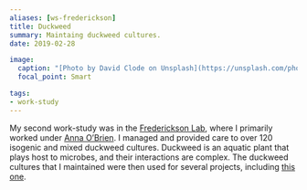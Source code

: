 ```yaml
---
aliases: [ws-frederickson]
title: Duckweed
summary: Maintaing duckweed cultures.
date: 2019-02-28

image:
  caption: "[Photo by David Clode on Unsplash](https://unsplash.com/photos/3udd_NEmgDs)"
  focal_point: Smart

tags:
- work-study
---
```


My second work-study was in the [Frederickson Lab](http://mutualism.ca/), where I primarily worked under [Anna O’Brien](https://annamobrien.wordpress.com/). I managed and provided care to over 120 isogenic and mixed duckweed cultures. Duckweed is an aquatic plant that plays host to microbes, and their interactions are complex. The duckweed cultures that I maintained were then used for several projects, including [this one](https://www.biorxiv.org/content/10.1101/448951v1.full).
